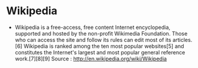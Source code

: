 Wikipedia
=========

-   Wikipedia is a free-access, free content Internet encyclopedia,
    supported and hosted by the non-profit Wikimedia Foundation. Those
    who can access the site and follow its rules can edit most of its
    articles.\[6\] Wikipedia is ranked among the ten most popular
    websites\[5\] and constitutes the Internet's largest and most
    popular general reference work.\[7\]\[8\]\[9\] Source :
    <http://en.wikipedia.org/wiki/Wikipedia>

